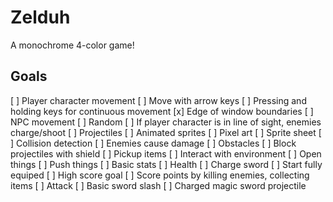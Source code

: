 # Zelduh

A monochrome 4-color game!

## Goals

[ ] Player character movement
  [ ] Move with arrow keys
  [ ] Pressing and holding keys for continuous movement
  [x] Edge of window boundaries
[ ] NPC movement
  [ ] Random
  [ ] If player character is in line of sight, enemies charge/shoot
[ ] Projectiles
[ ] Animated sprites
  [ ] Pixel art
  [ ] Sprite sheet
[ ] Collision detection
  [ ] Enemies cause damage
  [ ] Obstacles
  [ ] Block projectiles with shield
  [ ] Pickup items
[ ] Interact with environment
  [ ] Open things
  [ ] Push things
[ ] Basic stats
  [ ] Health
  [ ] Charge sword
[ ] Start fully equiped
[ ] High score goal
  [ ] Score points by killing enemies, collecting items
[ ] Attack
  [ ] Basic sword slash
  [ ] Charged magic sword projectile
